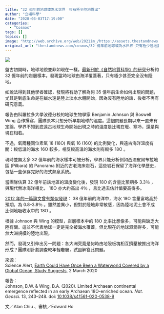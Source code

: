 ```yaml
---
title: "32 億年前地球或為水世界　只有極少陸地露出"
author: "立場科學"
date: "2020-03-03T17:19:00"
categories:
  - "Cosmos"
tags: []
topics: []
image: "http://web.archive.org/web/2021im_/https://assets.thestandnews.com/media/photos/g07codthc3t3120copy_pV3jX_KgeLSHi.png"
original_url: "thestandnews.com/cosmos/32-億年前地球或為水世界-只有極少陸地露出"
---
```

![](http://web.archive.org/web/2021im_/https://assets.thestandnews.com/media/photos/g07codthc3t3120copy_pV3jX_KgeLSHi.png)

盤古初開時，地球地貌並非如現在一樣。[最新刊於《自然地質科學》的研究](http://web.archive.org/web/20211229132322/http://doi.org/10.1038/s41561-020-0538-9)分析約 32 億年前的岩層樣本，發現當時地球由海洋覆蓋著，只有極少甚至完全沒有陸地。

如說法得到其他學者確認，發現將有助了解為何 35 億年前生命如何出現的問題，尤其是到底生命是在鹹水還是陸上淡水水體開始，因為沒有陸地的話，後者不再有研究意義。

報告由科羅拉多大學波德分校的地球生物學家 Benjamin Johnson 與 Boswell Wing 合作撰寫，團隊原本只想分析早期地球的溫度。這個問題長期以來一直未有定論，學界不知到底遠古地球生命開始出現之時的溫度是比現在暖、寒冷，還是與現在相若。

不過，氧兩種同位素氧 18 (18O) 與氧 16 (16O) 的比例變化，與遠古海洋溫度有關：較低溫的海水 16O 較多，相反較高溫的海水則有較多 18O 。

現時並無太多 32 億年前的海水樣本可被分析，學界只能分析例如西澳皮爾布拉地區 (Pilbara) 的 Panorama 附近的古老海床岩石，這些岩石保留了海洋化學歷史，包括一些保存完好的海式熱泉系統。

當團隊估算 32 億年前該地區的溫度變化後，發現 18O 的含量比預期多 3.3％ ，與現代無冰海洋相比， 18O 亦大約高出 4％ ，且比過去估計值要高得多。

[2012 年的一篇論文曾有類似發現](http://web.archive.org/web/20211229132322/https://www.pnas.org/content/109/12/4371)： 38 億年前的海洋中，海水 18O 含量富略高於預期，為 0.8–3.8％ 。雖然差異小，但對於陸地非常敏感，因為陸地泥土會不成比例地吸收水中的 18O 。

根據 Johnson 與 Wing 的模型，岩層樣本中的 18O 比率比想像多，可能與缺乏大陸有關。這並不代表地球一定是完全被海水覆蓋，但比現在的地球濕潤得多，可能無大洲規模的陸地出現。

然而，發現又引伸出另一問題：各大洲究竟是何時由地殻板塊相互擠壓被推出海洋形成？團隊則計劃調查較年輕岩層，試圖解答此問題。

來源：  
Science Alert, [Earth Could Have Once Been a Waterworld Covered by a Global Ocean, Study Suggests](http://web.archive.org/web/20211229132322/https://www.sciencealert.com/geologists-think-earth-could-have-once-been-a-sloshy-continent-free-waterworld), 2 March 2020

報告：  
Johnson, B.W. & Wing, B.A. (2020). Limited Archaean continental emergence reflected in an early Archaean 18O-enriched ocean. _Nat. Geosci._ 13, 243–248. doi: [10.1038/s41561-020-0538-9](http://web.archive.org/web/20211229132322/https://doi.org/10.1038/s41561-020-0538-9)

文／Alan Chiu 、審核／Edward Ho